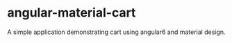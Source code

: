 # angular-material-cart
A simple application demonstrating cart using angular6 and material design.
